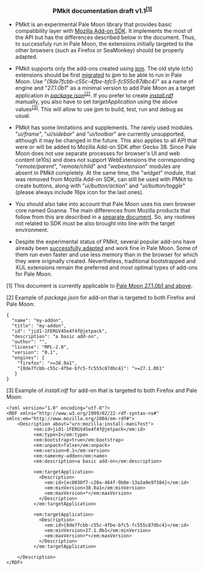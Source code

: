 <h3 align="center">PMkit documentation draft v1.1<sup><a href="#note1">[1]</a></sup></h3>

* PMkit is an experimental Pale Moon library that provides basic compatibility layer with [Mozilla Add-on SDK](https://developer.mozilla.org/en-US/Add-ons/SDK). It implements the most of the API but has the differences described below in the document. Thus, to successfuly run in Pale Moon, the extensions initially targeted to the other browsers (such as Firefox or SeaMonkey) should be properly adapted.

* PMkit supports only the add-ons created using [jpm](https://developer.mozilla.org/en-US/Add-ons/SDK/Tools/jpm). The old style (cfx) extensions should be first [migrated](https://developer.mozilla.org/en-US/Add-ons/SDK/Tools/cfx_to_jpm) to jpm to be able to run in Pale Moon. Use "*{8de7fcbb-c55c-4fbe-bfc5-fc555c87dbc4}*" as a name of engine and "*27.1.0b1*" as a minimal version to add Pale Moon as a target application in *[package.json](https://developer.mozilla.org/en-US/Add-ons/SDK/Tools/package_json#Creating_a_manifest)*<sup><a href="#note2">[2]</a></sup>. If you prefer to create *[install.rdf](https://developer.mozilla.org/en-US/Add-ons/Install_Manifests#targetApplication)* manually, you also have to set *targetApplication* using the above values<sup><a href="#note3">[3]</a></sup>. This will allow to use jpm to build, test, run and debug as usual.

* PMkit has some limitations and supplements. The rarely used modules "*ui/frame*", "*ui/sidebar*" and "*ui/toolbar*" are currently unsupported, although it may be changed in the future. This also applies to all API that were or will be added to Mozilla Add-on SDK after Gecko 38. Since Pale Moon does not use separate processes for browser's UI and web content (e10s) and does not support WebExtensions the corresponding "*remote/parent*", "*remote/child*" and "*webextension*" modules are absent in PMkit completely. At the same time, the "*widget*" module, that was removed from Mozilla Add-on SDK, can still be used with PMkit to create buttons, along with "*ui/button/action*" and "*ui/button/toggle*" (please always include 16px icon for the last ones).

* You should also take into account that Pale Moon uses his own browser core named Goanna. The main differences from Mozilla products that follow from this are described in a [separate document](http://www.palemoon.org/technical.shtml#Firefox_Differences). So, any routines not related to SDK must be also brought into line with the target environment.

* Despite the experimental status of PMkit, several popular add-ons have already been [successfully adapted](https://github.com/JustOff/pm27-sdk-addons/blob/master/README.md) and work fine in Pale Moon. Some of them run even faster and use less memory than in the browser for which they were originally created. Nevertheless, traditional bootstrapped and XUL extensions remain the preferred and most optimal types of add-ons for Pale Moon.

<a name="note1">[1]</a> This document is currently applicable to [Pale Moon 27.1.0b1 and above](https://forum.palemoon.org/viewtopic.php?f=1&t=14455).

<a name="note2">[2]</a> Example of *package.json* for add-on that is targeted to both Firefox and Pale Moon:
```
{
  "name": "my-addon",
  "title": "my-addon",
  "id": "jid1-1FERGV45e4f4f@jetpack",
  "description": "a basic add-on",
  "author": "",
  "license": "MPL-2.0",
  "version": "0.1",
  "engines": {
    "firefox": ">=38.0a1",
    "{8de7fcbb-c55c-4fbe-bfc5-fc555c87dbc4}": ">=27.1.0b1"
   }
}
```
<a name="note3">[3]</a> Example of *install.rdf* for add-on that is targeted to both Firefox and Pale Moon:
```
<?xml version="1.0" encoding="utf-8"?>
<RDF xmlns="http://www.w3.org/1999/02/22-rdf-syntax-ns#" xmlns:em="http://www.mozilla.org/2004/em-rdf#">
    <Description about="urn:mozilla:install-manifest">
          <em:id>jid1-1FERGV45e4f4f@jetpack</em:id>
          <em:type>2</em:type>
          <em:bootstrap>true</em:bootstrap>
          <em:unpack>false</em:unpack>
          <em:version>0.1</em:version>
          <em:name>my-addon</em:name>
          <em:description>a basic add-on</em:description>

          <em:targetApplication>
            <Description>
              <em:id>{ec8030f7-c20a-464f-9b0e-13a3a9e97384}</em:id>
              <em:minVersion>38.0a1</em:minVersion>
              <em:maxVersion>*</em:maxVersion>
            </Description>
          </em:targetApplication>

          <em:targetApplication>
            <Description>
              <em:id>{8de7fcbb-c55c-4fbe-bfc5-fc555c87dbc4}</em:id>
              <em:minVersion>27.1.0b1</em:minVersion>
              <em:maxVersion>*</em:maxVersion>
            </Description>
          </em:targetApplication>

    </Description>
</RDF>
```
